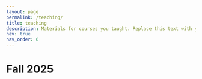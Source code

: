 ```yaml
---
layout: page
permalink: /teaching/
title: teaching
description: Materials for courses you taught. Replace this text with your description.
nav: true
nav_order: 6
---
```

# Fall 2025
